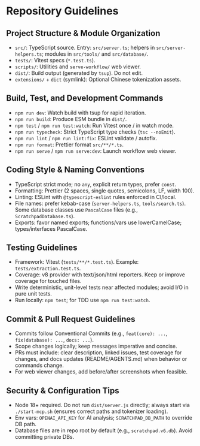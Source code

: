 # Repository Guidelines

## Project Structure & Module Organization
- `src/`: TypeScript source. Entry: `src/server.ts`; helpers in `src/server-helpers.ts`; modules in `src/tools/` and `src/database/`.
- `tests/`: Vitest specs (`*.test.ts`).
- `scripts/`: Utilities and `serve-workflow/` web viewer.
- `dist/`: Build output (generated by `tsup`). Do not edit.
- `extensions/` + `dict` (symlink): Optional Chinese tokenization assets.

## Build, Test, and Development Commands
- `npm run dev`: Watch build with tsup for rapid iteration.
- `npm run build`: Produce ESM bundle in `dist/`.
- `npm test` / `npm run test:watch`: Run Vitest once / in watch mode.
- `npm run typecheck`: Strict TypeScript type checks (`tsc --noEmit`).
- `npm run lint` / `npm run lint:fix`: ESLint validate / autofix.
- `npm run format`: Prettier format `src/**/*.ts`.
- `npm run serve` / `npm run serve:dev`: Launch workflow web viewer.

## Coding Style & Naming Conventions
- TypeScript strict mode; no `any`, explicit return types, prefer `const`.
- Formatting: Prettier (2 spaces, single quotes, semicolons, LF, width 100).
- Linting: ESLint with `@typescript-eslint` rules enforced in CI/local.
- File names: prefer kebab-case (`server-helpers.ts`, `tools/search.ts`). Some database classes use `PascalCase` files (e.g., `ScratchpadDatabase.ts`).
- Exports: favor named exports; functions/vars use lowerCamelCase; types/interfaces PascalCase.

## Testing Guidelines
- Framework: Vitest (`tests/**/*.test.ts`). Example: `tests/extraction.test.ts`.
- Coverage: v8 provider with text/json/html reporters. Keep or improve coverage for touched files.
- Write deterministic, unit-level tests near affected modules; avoid I/O in pure unit tests.
- Run locally: `npm test`; for TDD use `npm run test:watch`.

## Commit & Pull Request Guidelines
- Commits follow Conventional Commits (e.g., `feat(core): ...`, `fix(database): ...`, `docs: ...`).
- Scope changes logically; keep messages imperative and concise.
- PRs must include: clear description, linked issues, test coverage for changes, and docs updates (README/AGENTS.md) when behavior or commands change.
- For web viewer changes, add before/after screenshots when feasible.

## Security & Configuration Tips
- Node 18+ required. Do not run `dist/server.js` directly; always start via `./start-mcp.sh` (ensures correct paths and tokenizer loading).
- Env vars: `OPENAI_API_KEY` for AI analysis; `SCRATCHPAD_DB_PATH` to override DB path.
- Database files are in repo root by default (e.g., `scratchpad.v6.db`). Avoid committing private DBs.

